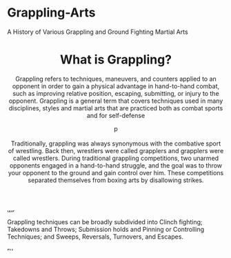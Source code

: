 # Grappling-Arts
A History of Various Grappling and Ground Fighting Martial Arts


<header>
    <h1>What is Grappling?</h1>
        <p>Grappling refers to techniques, maneuvers, and counters applied to an opponent in order to gain a physical advantage in hand-to-hand combat, such as improving relative position, escaping, submitting, or injury to the opponent. Grappling is a general term that covers techniques used in many disciplines, styles and martial arts that are practiced both as combat sports and for self-defense</p>
        <img src="http://www.bjjee.com/wp-content/uploads/2014/08/greek-wrestling.jpg" alt="pankration" style="width:15px;height:20px;">
        <p>Traditionally, grappling was always synonymous with the combative sport of wrestling. Back then, wrestlers were called grapplers and grapplers were called wrestlers. During traditional grappling competitions, two unarmed opponents engaged in a hand-to-hand struggle, and the goal was to throw your opponent to the ground and gain control over him. These competitions separated themselves from boxing arts by disallowing strikes.</p>
  </header>
  
  <img src="http://madisongoldenknightswrestling.com/wp-content/uploads/2014/03/Take-the-Five.jpg" alt="wrestler suplex" style="width:20px;height:10px;">
<p>Grappling techniques can be broadly subdivided into Clinch fighting; Takedowns and Throws; Submission holds and Pinning or Controlling Techniques; and Sweeps, Reversals, Turnovers, and Escapes.</p>
<img src="http://img.yonhapnews.co.kr/photo/yna/YH/2012/01/17/PYH2012011704160034100_P2.jpg" alt="russian sambo" style="width:20px;height:10px;"> 
